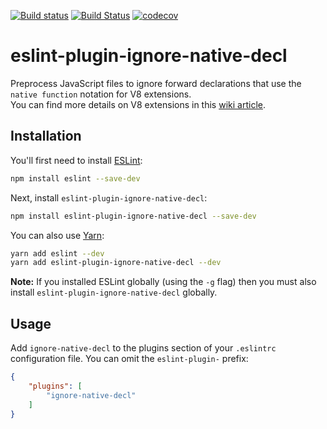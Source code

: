 [![Build status](https://ci.appveyor.com/api/projects/status/uy01qb7ah39klmuq/branch/master?svg=true)](https://ci.appveyor.com/project/darahak/eslint-plugin-ignore-native-decl/branch/master)
[![Build Status](https://travis-ci.org/darahak/eslint-plugin-ignore-native-decl.svg?branch=master)](https://travis-ci.org/darahak/eslint-plugin-ignore-native-decl)
[![codecov](https://codecov.io/gh/darahak/eslint-plugin-ignore-native-decl/branch/master/graph/badge.svg)](https://codecov.io/gh/darahak/eslint-plugin-ignore-native-decl)

# eslint-plugin-ignore-native-decl

Preprocess JavaScript files to ignore forward declarations that use the `native function` notation for V8 extensions.  
You can find more details on V8 extensions in this [wiki article](https://github.com/adobe/brackets-shell/wiki/Writing-V8-Extensions).

## Installation

You'll first need to install [ESLint](http://eslint.org):

```bash
npm install eslint --save-dev
```

Next, install `eslint-plugin-ignore-native-decl`:

```bash
npm install eslint-plugin-ignore-native-decl --save-dev
```

You can also use [Yarn](https://yarnpkg.com/en/):

```bash
yarn add eslint --dev
yarn add eslint-plugin-ignore-native-decl --dev
```

**Note:** If you installed ESLint globally (using the `-g` flag) then you must also install `eslint-plugin-ignore-native-decl` globally.

## Usage

Add `ignore-native-decl` to the plugins section of your `.eslintrc` configuration file. You can omit the `eslint-plugin-` prefix:

```json
{
    "plugins": [
        "ignore-native-decl"
    ]
}
```
